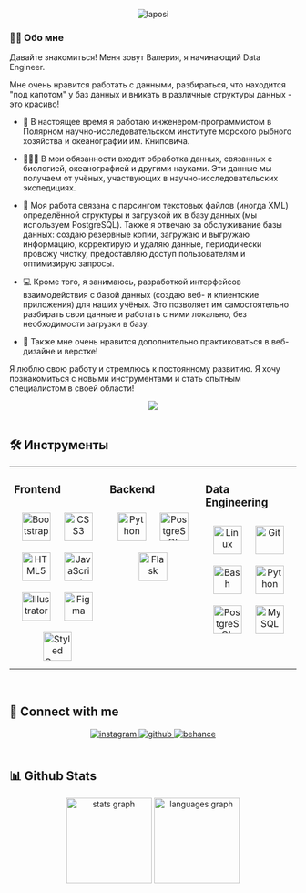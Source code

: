 <div align="center">
  
![laposi](https://github.com/Leeralim/leeralim/assets/49206103/152ce01f-d89c-472b-bd97-29cc3250224c)


</div>  
  


### 👨‍💻 Обо мне

Давайте знакомиться! Меня зовут Валерия, я начинающий Data Engineer.

Мне очень нравится работать с данными, разбираться, что находится "под капотом" у баз данных и вникать в различные структуры данных - это красиво!</div>  
  

- 🌊 В настоящее время я работаю инженером-программистом в Полярном научно-исследовательском институте морского рыбного хозяйства и океанографии им. Книповича.

- 👨🏻‍🔬 В мои обязанности входит обработка данных, связанных с биологией, океанографией и другими науками. Эти данные мы получаем от учёных, участвующих в научно-исследовательских экспедициях.  
  
- 📝 Моя работа связана с парсингом текстовых файлов (иногда XML) определённой структуры и загрузкой их в базу данных (мы используем PostgreSQL). Также я отвечаю за обслуживание базы данных: создаю резервные копии, загружаю и выгружаю информацию, корректирую и удаляю данные, периодически провожу чистку, предоставляю доступ пользователям и оптимизирую запросы.

- 💻 Кроме того, я занимаюсь, разработкой интерфейсов взаимодействия с базой данных (создаю веб- и клиентские приложения) для наших учёных. Это позволяет им самостоятельно разбирать свои данные и работать с ними локально, без необходимости загрузки в базу.

- 🎨 Также мне очень нравится дополнительно практиковаться в веб-дизайне и верстке!

Я люблю свою работу и стремлюсь к постоянному развитию. Я хочу познакомиться с новыми инструментами и стать опытным специалистом в своей области!
  
<div align="center">
<img src="https://komarev.com/ghpvc/?username=leeralim&&style=flat-square" align="center" />
</div> 

<br/>  


## 🛠 Инструменты 
<table><tr><td valign="top" width="33%">



### Frontend  
<div align="center">  
<a href="https://getbootstrap.com/docs/3.4/javascript/" target="_blank"><img style="margin: 10px" src="https://profilinator.rishav.dev/skills-assets/bootstrap-plain.svg" alt="Bootstrap" height="50" /></a>  
<a href="https://www.w3schools.com/css/" target="_blank"><img style="margin: 10px" src="https://profilinator.rishav.dev/skills-assets/css3-original-wordmark.svg" alt="CSS3" height="50" /></a>  
<a href="https://en.wikipedia.org/wiki/HTML5" target="_blank"><img style="margin: 10px" src="https://profilinator.rishav.dev/skills-assets/html5-original-wordmark.svg" alt="HTML5" height="50" /></a>  
<a href="https://www.javascript.com/" target="_blank"><img style="margin: 10px" src="https://profilinator.rishav.dev/skills-assets/javascript-original.svg" alt="JavaScript" height="50" /></a>  
<a href="https://www.adobe.com/in/products/illustrator.html" target="_blank"><img style="margin: 10px" src="https://profilinator.rishav.dev/skills-assets/adobe_illustrator-icon.svg" alt="Illustrator" height="50" /></a>  
<a href="https://www.figma.com/" target="_blank"><img style="margin: 10px" src="https://profilinator.rishav.dev/skills-assets/figma-icon.svg" alt="Figma" height="50" /></a>  
<a href="https://styled-components.com/" target="_blank"><img style="margin: 10px" src="https://profilinator.rishav.dev/skills-assets/styled-components.png" alt="Styled Components" height="50" /></a>  
</div>

</td><td valign="top" width="33%">



### Backend  
<div align="center">  
<a href="https://www.python.org/" target="_blank"><img style="margin: 10px" src="https://profilinator.rishav.dev/skills-assets/python-original.svg" alt="Python" height="50" /></a>  
<a href="https://www.postgresql.org/" target="_blank"><img style="margin: 10px" src="https://profilinator.rishav.dev/skills-assets/postgresql-original-wordmark.svg" alt="PostgreSQL" height="50" /></a>  
<a href="https://flask.palletsprojects.com/" target="_blank"><img style="margin: 10px" src="https://profilinator.rishav.dev/skills-assets/flask.png" alt="Flask" height="50" /></a>  
</div>

</td><td valign="top" width="33%">



### Data Engineering  
<div align="center">  
<a href="https://www.linux.org/" target="_blank"><img style="margin: 10px" src="https://profilinator.rishav.dev/skills-assets/linux-original.svg" alt="Linux" height="50" /></a>  
<a href="https://github.com/" target="_blank"><img style="margin: 10px" src="https://profilinator.rishav.dev/skills-assets/git-scm-icon.svg" alt="Git" height="50" /></a>  
<a href="https://www.gnu.org/software/bash/" target="_blank"><img style="margin: 10px" src="https://profilinator.rishav.dev/skills-assets/gnu_bash-icon.svg" alt="Bash" height="50" /></a>  
<a href="https://www.python.org/" target="_blank"><img style="margin: 10px" src="https://profilinator.rishav.dev/skills-assets/python-original.svg" alt="Python" height="50" /></a>  
<a href="https://www.postgresql.org/" target="_blank"><img style="margin: 10px" src="https://profilinator.rishav.dev/skills-assets/postgresql-original-wordmark.svg" alt="PostgreSQL" height="50" /></a>  
<a href="https://www.mysql.com/" target="_blank"><img style="margin: 10px" src="https://profilinator.rishav.dev/skills-assets/mysql-original-wordmark.svg" alt="MySQL" height="50" /></a>  
</div>

</td></tr></table>  

<br/>  


## 📩 Connect with me  
<div align="center">
<a href="https://instagram.com/leeralim" target="_blank">
<img src=https://img.shields.io/badge/instagram-%23000000.svg?&style=for-the-badge&logo=instagram&logoColor=white alt=instagram style="margin-bottom: 5px;" />
</a>
<a href="https://github.com/leeralim" target="_blank">
<img src=https://img.shields.io/badge/github-%2324292e.svg?&style=for-the-badge&logo=github&logoColor=white alt=github style="margin-bottom: 5px;" />
</a>
<a href="https://www.behance.net/9e3cda13" target="_blank">
<img src=https://img.shields.io/badge/behance-%23191919.svg?&style=for-the-badge&logo=behance&logoColor=white alt=behance style="margin-bottom: 5px;" />
</a>  
</div>  
  

<br/>  


## 📊 Github Stats  

<div align="center">
  <img src="https://github-readme-stats.vercel.app/api?username=leeralim&hide_title=false&hide_rank=false&show_icons=true&include_all_commits=true&count_private=true&disable_animations=false&theme=dracula&locale=en&hide_border=false&order=1" height="150" alt="stats graph"  />
  <img src="https://github-readme-stats.vercel.app/api/top-langs?username=leeralim&locale=en&hide_title=false&layout=compact&card_width=320&langs_count=5&theme=dracula&hide_border=false&order=2" height="150" alt="languages graph"  />
</div>


